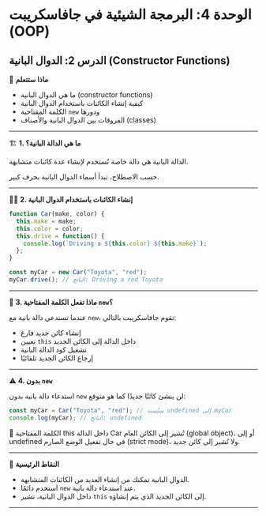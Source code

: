 # الوحدة 4: البرمجة الشيئية في جافاسكريبت (OOP)

## الدرس 2: الدوال البانية (Constructor Functions)


🧠 **ماذا ستتعلم**
*	ما هي الدوال البانية (constructor functions)
*	كيفية إنشاء الكائنات باستخدام الدوال البانية
*	الكلمة المفتاحية `new` ودورها
*	الفروقات بين الدوال البانية والأصناف (classes)

---

🏗️ **1. ما هي الدالة البانية؟**

الدالة البانية هي دالة خاصة تُستخدم لإنشاء عدة كائنات متشابهة.

حسب الاصطلاح، تبدأ أسماء الدوال البانية بحرف كبير.

---

👨‍💻 **2. إنشاء الكائنات باستخدام الدوال البانية**
```javascript
function Car(make, color) {
  this.make = make;
  this.color = color;
  this.drive = function() {
    console.log(`Driving a ${this.color} ${this.make}`);
  };
}

const myCar = new Car("Toyota", "red");
myCar.drive(); // الناتج: Driving a red Toyota
```

---

🔑 **3. ماذا تفعل الكلمة المفتاحية `new`؟**

عندما تستدعي دالة بانية مع `new`، تقوم جافاسكريبت بالتالي:
*	إنشاء كائن جديد فارغ
*	تعيين `this` داخل الدالة إلى الكائن الجديد
*	تشغيل كود الدالة البانية
*	إرجاع الكائن الجديد تلقائيًا

---

⚠️ **4. بدون `new`**

استدعاء دالة بانية بدون `new` لن ينشئ كائنًا جديدًا كما هو متوقع:
```javascript
const myCar = Car("Toyota", "red"); // سيُسند undefined إلى myCar
console.log(myCar); // الناتج: undefined
```
🔹 الكلمة المفتاحية this داخل الدالة Car تُشير إلى الكائن العام (global object)، أو إلى undefined في حال تفعيل الوضع الصارم (strict mode)، ولا تُشير إلى كائن جديد.

---

🧠 **النقاط الرئيسية**
*	الدوال البانية تمكنك من إنشاء العديد من الكائنات المتشابهة.
*	استخدم دائمًا `new` عند استدعاء دالة بانية.
*	داخل الدوال البانية، تشير `this` إلى الكائن الجديد الذي يتم إنشاؤه.

---